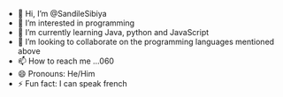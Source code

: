 - 👋 Hi, I’m @SandileSibiya
- 👀 I’m interested in programming
- 🌱 I’m currently learning Java, python and JavaScript 
- 💞️ I’m looking to collaborate on the programming languages mentioned above
- 📫 How to reach me ...060 
- 😄 Pronouns: He/Him
- ⚡ Fun fact: I can speak french

<!---
SandileSibiya/SandileSibiya is a ✨ special ✨ repository because its `README.md` (this file) appears on your GitHub profile.
You can click the Preview link to take a look at your changes.
--->
